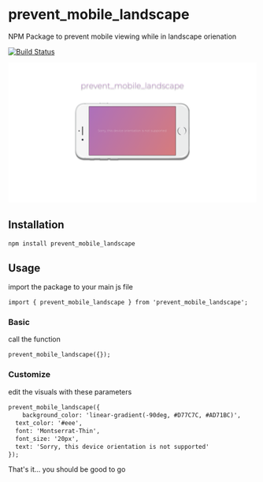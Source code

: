 # prevent_mobile_landscape

NPM Package to prevent mobile viewing while in landscape orienation

[![Build Status](https://travis-ci.org/stevemkroll/prevent_mobile_landscape.svg?branch=master)](https://travis-ci.org/stevemkroll/prevent_mobile_landscape)

![prevent_mobile_landscape](/images/screenshot.png)

## Installation
```
npm install prevent_mobile_landscape
```
## Usage
import the package to your main js file
```
import { prevent_mobile_landscape } from 'prevent_mobile_landscape';
```

### Basic
call the function

```
prevent_mobile_landscape({});
```

### Customize
edit the visuals with these parameters

```
prevent_mobile_landscape({
	background_color: 'linear-gradient(-90deg, #D77C7C, #AD71BC)',
  text_color: '#eee',
  font: 'Montserrat-Thin',
  font_size: '20px',
  text: 'Sorry, this device orientation is not supported'
});
```

That's it... you should be good to go